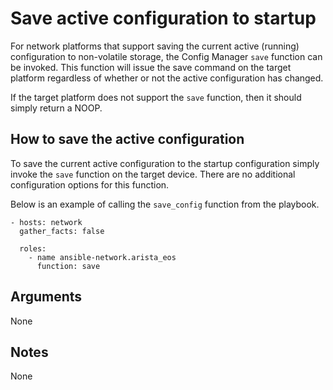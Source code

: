 # Save active configuration to startup

For network platforms that support saving the current active (running)
configuration to non-volatile storage, the Config Manager `save` function can
be invoked.  This function will issue the save command on the target platform
regardless of whether or not the active configuration has changed.  

If the target platform does not support the `save` function, then it should
simply return a NOOP.

## How to save the active configuration

To save the current active configuration to the startup configuration simply
invoke the `save` function on the target device.  There are no additional
configuration options for this function.

Below is an example of calling the `save_config` function from the playbook.

```
- hosts: network
  gather_facts: false

  roles:
    - name ansible-network.arista_eos
      function: save
```

## Arguments

None

## Notes

None
